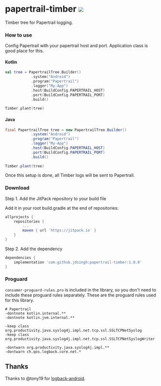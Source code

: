 # papertrail-timber [![](https://jitpack.io/v/jdsingh/papertrail-timber.svg)](https://jitpack.io/#jdsingh/papertrail-timber)

Timber tree for Papertrail logging.

### How to use

Config Papertrail with your papertrail host and port. Application class is good place for this.

#### Kotlin
```kotlin
val tree = PapertrailTree.Builder()
            .system("Android")
            .program("Papertrail")
            .logger("My-App")
            .host(BuildConfig.PAPERTRAIL_HOST)
            .port(BuildConfig.PAPERTRAIL_PORT)
            .build()
            
Timber.plant(tree)
```

#### Java
```java
final PapertrailTree tree = new PapertrailTree.Builder()
            .system("Android")
            .program("Papertrail")
            .logger("My-App")
            .host(BuildConfig.PAPERTRAIL_HOST)
            .port(BuildConfig.PAPERTRAIL_PORT)
            .build()
            
Timber.plant(tree)
```

Once this setup is done, all Timber logs will be sent to Papertrail.

### Download

Step 1. Add the JitPack repository to your build file

Add it in your root build.gradle at the end of repositories:

```groovy
allprojects {
    repositories {
        ...
        maven { url 'https://jitpack.io' }
    }
}
```

Step 2. Add the dependency

```groovy
dependencies {
    implementation 'com.github.jdsingh:papertrail-timber:1.0.0'
}
```

### Proguard

`consumer-proguard-rules.pro` is included in the library, so you don't need to include these
proguard rules separately. These are the proguard rules used for this library.

```proguard
# Papertrail
-dontnote kotlin.internal.**
-dontnote kotlin.jvm.internal.**

-keep class org.productivity.java.syslog4j.impl.net.tcp.ssl.SSLTCPNetSyslog
-keep class org.productivity.java.syslog4j.impl.net.tcp.ssl.SSLTCPNetSyslogWriter

-dontwarn org.productivity.java.syslog4j.impl.**
-dontwarn ch.qos.logback.core.net.*

```

Thanks
------

Thanks to @tony19 for [logback-android](https://github.com/tony19/logback-android).
